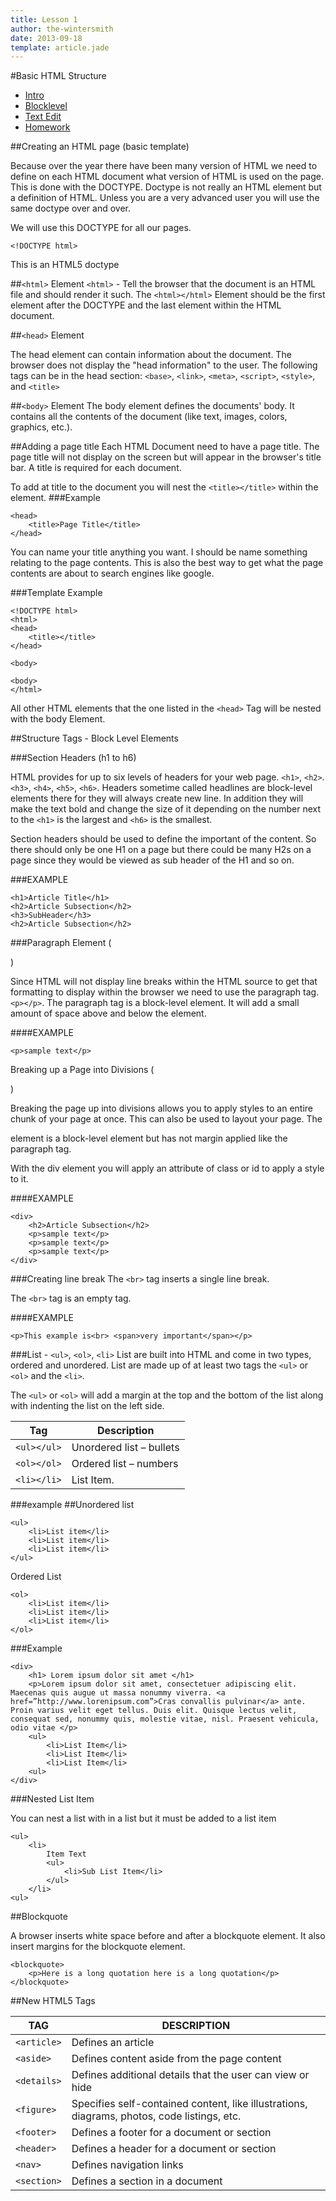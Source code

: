 ```yaml
---
title: Lesson 1
author: the-wintersmith
date: 2013-09-18
template: article.jade
---
```


#Basic HTML Structure

* [Intro]()
* [Blocklevel](blocklevel.html)
* [Text Edit](textedit.html)
* [Homework](homework.html)

##Creating an HTML page (basic template)

Because over the year there have been many version of HTML we need to define on each HTML document what version of HTML is used on the page. This is done with the DOCTYPE. Doctype is not really an HTML element but a definition of HTML. Unless you are a very advanced user you will use the same doctype over and over.

We will use this DOCTYPE for all our pages.

`<!DOCTYPE html>`

This is an HTML5 doctype

##`<html>` Element
`<html>` - Tell the browser that the document is an HTML file and should render it such. The `<html></html>` Element should be the first element after the DOCTYPE and the last element within the HTML document.

##`<head>` Element

The head element can contain information about the document. The browser does not display the "head information" to the user. The following tags can be in the head section: `<base>`, `<link>`, `<meta>`, `<script>`, `<style>`, and `<title>`

##`<body>` Element
The body element defines the documents' body. It contains all the contents of the document (like text, images, colors, graphics, etc.).

##Adding a page title
Each HTML Document need to have a page title. The page title will not display on the screen but will appear in the browser's title bar. A title is required for each document.

To add at title to the document you will nest the `<title></title>` within the <head> element.
###Example

	<head>
		<title>Page Title</title>
	</head>

You can name your title anything you want. I should be name something relating to the page contents. This is also the best way to get what the page contents are about to search engines like google.

###Template Example

	<!DOCTYPE html>
	<html>
	<head>
		<title></title>
	</head>

	<body>

	<body>
	</html>

All other HTML elements that the one listed in the `<head>` Tag will be nested with the body Element.

##Structure Tags - Block Level Elements

###Section Headers (h1 to h6)

HTML provides for up to six levels of headers for your web page. `<h1>`, `<h2>`. `<h3>`, `<h4>`, `<h5>`, `<h6>`. Headers sometime called headlines are block-level elements there for they will always create new line. In addition they will make the text bold and change the size of it depending on the number next to the `<h1>` is the largest and `<h6>` is the smallest.

Section headers should be used to define the important of the content. So there should only be one H1 on a page but there could be many H2s on a page since they would be viewed as sub header of the H1 and so on.

###EXAMPLE

	<h1>Article Title</h1>
	<h2>Article Subsection</h2>
	<h3>SubHeader</h3>
	<h2>Article Subsection</h2>

###Paragraph Element (<p>)

Since HTML will not display line breaks within the HTML source to get that formatting to display within the browser we need to use the paragraph tag.
`<p></p>`. The paragraph tag is a block-level element. It will add a small amount of space above and below the element.

####EXAMPLE

	<p>sample text</p>

Breaking up a Page into Divisions (<div>)

Breaking the page up into divisions allows you to apply styles to an entire chunk of your page at once. This can also be used to layout your page. The <div> element is a block-level element but has not margin applied like the paragraph tag.

With the div element you will apply an attribute of class or id to apply a style to it.

####EXAMPLE

	<div>
		<h2>Article Subsection</h2>
		<p>sample text</p>
		<p>sample text</p>
		<p>sample text</p>
	</div>

###Creating line break
The `<br>` tag inserts a single line break.

The `<br>` tag is an empty tag.

####EXAMPLE

	<p>This example is<br> <span>very important</span></p>

###List - `<ul>`, `<ol>`, `<li>`
List are built into HTML and come in two types, ordered and unordered. List are made up of at least two tags the `<ul>` or `<ol>` and the `<li>`.

The `<ul>` or `<ol>` will add a margin at the top and the bottom of the list along with indenting the list on the left side.

Tag|Description
--|--
`<ul></ul>`|Unordered list – bullets
`<ol></ol>`|Ordered list – numbers
`<li></li>`|List Item.

###example
##Unordered list

	<ul>
		<li>List item</li>
		<li>List item</li>
		<li>List item</li>
	</ul>

Ordered List

	<ol>
		<li>List item</li>
		<li>List item</li>
		<li>List item</li>
	</ol>

###Example

	<div>
		<h1> Lorem ipsum dolor sit amet </h1>
		<p>Lorem ipsum dolor sit amet, consectetuer adipiscing elit. Maecenas quis augue ut massa nonummy viverra. <a href=”http://www.lorenipsum.com”>Cras convallis pulvinar</a> ante. Proin varius velit eget tellus. Duis elit. Quisque lectus velit, consequat sed, nonummy quis, molestie vitae, nisl. Praesent vehicula, odio vitae </p>
		<ul>
			<li>List Item</li>
			<li>List Item</li>
			<li>List Item</li>
		<ul>
	</div>

###Nested List Item

You can nest a list with in a list but it must be added to a list item

	<ul>
		<li>
			Item Text
			<ul>
				<li>Sub List Item</li>
			</ul>
		</li>
	<ul>

##Blockquote

A browser inserts white space before and after a blockquote element. It also insert margins for the blockquote element.

	<blockquote>
		<p>Here is a long quotation here is a long quotation</p>
	</blockquote>

##New HTML5 Tags

TAG|DESCRIPTION
--|--
`<article>`|Defines an article
`<aside>`|Defines content aside from the page content
`<details>`|Defines additional details that the user can view or hide
`<figure>`|Specifies self-contained content, like illustrations, diagrams, photos, code listings, etc.
`<footer>` |Defines a footer for a document or section
`<header>`|Defines a header for a document or section
`<nav>`|Defines navigation links
`<section>`|Defines a section in a document

